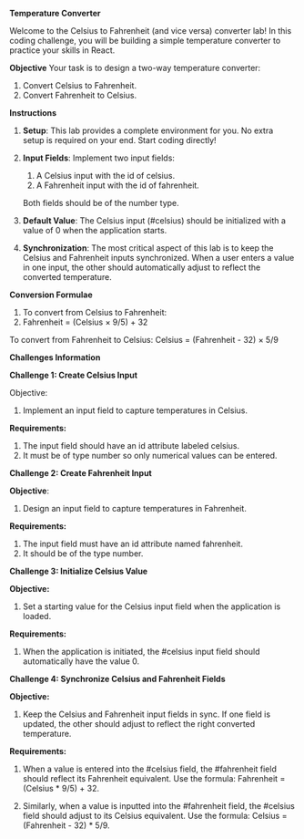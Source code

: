 **Temperature Converter**

Welcome to the Celsius to Fahrenheit (and vice versa) converter lab! In this coding challenge, you will be building a simple temperature converter to practice your skills in React.

**Objective**
Your task is to design a two-way temperature converter:

1. Convert Celsius to Fahrenheit.
2. Convert Fahrenheit to Celsius.

**Instructions**
1. **Setup**: This lab provides a complete environment for you. No extra setup is required on your end. Start coding directly!

2. **Input Fields**: Implement two input fields:

   1. A Celsius input with the id of celsius.
   2. A Fahrenheit input with the id of fahrenheit.
   
   Both fields should be of the number type.

3. **Default Value**: The Celsius input (#celsius) should be initialized with a value of 0 when the application starts.

4. **Synchronization**: The most critical aspect of this lab is to keep the Celsius and Fahrenheit inputs synchronized. When a user enters a value in one input, the other should automatically adjust to reflect the converted temperature.

**Conversion Formulae**
1. To convert from Celsius to Fahrenheit:
2. Fahrenheit = (Celsius × 9/5) + 32

To convert from Fahrenheit to Celsius:
Celsius = (Fahrenheit - 32) × 5/9

**Challenges Information**

**Challenge 1: Create Celsius Input**

Objective:
1. Implement an input field to capture temperatures in Celsius.

**Requirements:**
1. The input field should have an id attribute labeled celsius.
2. It must be of type number so only numerical values can be entered.

**Challenge 2: Create Fahrenheit Input**

**Objective**:
1. Design an input field to capture temperatures in Fahrenheit.

**Requirements:**
1. The input field must have an id attribute named fahrenheit.
2. It should be of the type number.


**Challenge 3: Initialize Celsius Value**

**Objective:**
1. Set a starting value for the Celsius input field when the application is loaded.

**Requirements:**
1. When the application is initiated, the #celsius input field should automatically have the value 0.

**Challenge 4: Synchronize Celsius and Fahrenheit Fields**

**Objective:**
1. Keep the Celsius and Fahrenheit input fields in sync. If one field is updated, the other should adjust to reflect the right converted temperature.
   
**Requirements:**

1. When a value is entered into the #celsius field, the #fahrenheit field should reflect its Fahrenheit equivalent. Use the formula: Fahrenheit = (Celsius * 9/5) + 32.

2. Similarly, when a value is inputted into the #fahrenheit field, the #celsius field should adjust to its Celsius equivalent. Use the formula: Celsius = (Fahrenheit - 32) * 5/9.